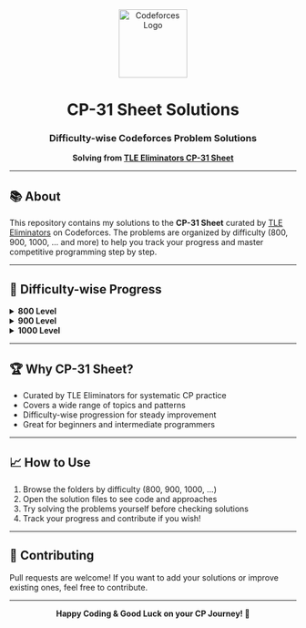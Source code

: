 
<div align="center">
	<img src="https://codeforces.org/s/0/images/codeforces-logo-with-telegram.png" width="120" alt="Codeforces Logo"/>
	<h1>CP-31 Sheet Solutions</h1>
	<h3>Difficulty-wise Codeforces Problem Solutions</h3>
	<p><b>Solving from <a href="https://codeforces.com/blog/entry/110623">TLE Eliminators CP-31 Sheet</a></b></p>
</div>

---

## 📚 About

This repository contains my solutions to the <b>CP-31 Sheet</b> curated by <a href="https://codeforces.com/blog/entry/110623">TLE Eliminators</a> on Codeforces. The problems are organized by difficulty (800, 900, 1000, ... and more) to help you track your progress and master competitive programming step by step.

---

## 🚀 Difficulty-wise Progress

<details>
<summary><b>800 Level</b></summary>

| Problem | Solution |
|---------|----------|
| A_Don't_Try_to_Count | [800/A_Don_t_Try_to_Count.cpp](800/A_Don_t_Try_to_Count.cpp) |

</details>

<details>
<summary><b>900 Level</b></summary>


| Problem | Solution |
|---------|----------|
| _Coming soon_ |  |

</details>

<details>
<summary><b>1000 Level</b></summary>

| Problem | Solution |
|---------|----------|
| _Coming soon_ |  |

</details>

<!-- Add more difficulty levels as you progress -->

---

## 🏆 Why CP-31 Sheet?

- Curated by TLE Eliminators for systematic CP practice
- Covers a wide range of topics and patterns
- Difficulty-wise progression for steady improvement
- Great for beginners and intermediate programmers

---

## 📈 How to Use

1. Browse the folders by difficulty (800, 900, 1000, ...)
2. Open the solution files to see code and approaches
3. Try solving the problems yourself before checking solutions
4. Track your progress and contribute if you wish!

---

## 🌟 Contributing

Pull requests are welcome! If you want to add your solutions or improve existing ones, feel free to contribute.

---

<div align="center">
	<b>Happy Coding & Good Luck on your CP Journey! 🚀</b>
</div>

